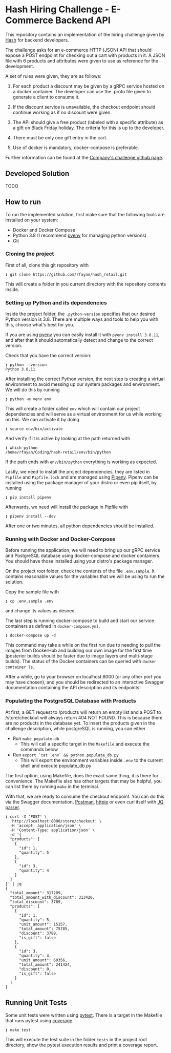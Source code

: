 # Hash Hiring Challenge - E-Commerce Backend API

This repository contains an implementation of the hiring challenge given by
[Hash](https://www.hash.com.br/) for backend developers.

The challenge asks for an e-commerce HTTP (JSON) API that should expose a POST endpoint
for checking out a cart with products in it. A JSON file with 6 products and attributes 
were given to use as reference for the development.

A set of rules were given, they are as follows:

1. For each product a discount may be given by a gRPC service hosted on a docker container.
   The developer can use the .proto file given to generate a client to consume it.

2. If the discount service is unavailable, the checkout endpoint should continue working
   as if no discount were given.

3. The API should give a free product (labeled with a specific attribute) as a
   gift on Black Friday holiday. The criteria for this is up to the developer.

4. There must be only one gift entry in the cart.

5. Use of docker is mandatory, docker-compose is preferable.

Further information can be found at the
[Company's challenge github page](https://github.com/hashlab/hiring/tree/master/challenges/pt-br/new-backend-challenge).

## Developed Solution

TODO



## How to run

To run the implemented solution, first make sure that the following tools are installed on your system:

- Docker and Docker Compose
- Python 3.8 (I recommend [pyenv](https://github.com/pyenv/pyenv) for managing python versions)
- Git

### Cloning the project

First of all, clone this git repository with

```
❯ git clone https://github.com/rfayan/hash_retail.git
```

This will create a folder in you current directory with the repository contents inside.

### Setting up Python and its dependencies

Inside the project folder, the `.python-version` specifies that our desired Python version is 3.8. 
There are multiple ways and tools to help you with this, choose what's best for you.

If you are using [pyenv](https://github.com/pyenv/pyenv) you can easily install it with `pyenv install 3.8.11`, 
and after that it should automatically detect and change to the correct version.

Check that you have the correct version:
```
❯ python --version
Python 3.8.11
```

After installing the correct Python version, the next step is creating a virtual environment to avoid
messing up our system packages and environment. We will do this by running

```
❯ python -m venv env
```

This will create a folder called `env` which will contain our project dependencies and will serve as
a virtual environment for us while working on this. We can activate it by doing

```
❯ source env/bin/activate
```

And verify if it is active by looking at the path returned with

```
❯ which python
/home/rfayan/Coding/hash-retail/env/bin/python
```

If the path ends with `env/bin/python` everything is working as expected.

Lastly, we need to install the project dependencies, they are listed in `Pipfile` and `Pipfile.lock` and are
managed using [Pipenv](https://pipenv.pypa.io/en/latest/). Pipenv can be installed using the package manager
of your distro or even pip itself, by running

```
❯ pip install pipenv
```

Afterwards, we need will install the package in Pipfile with

```
❯ pipenv install --dev
```

After one or two minutes, all python dependencies should be installed.

### Running with Docker and Docker-Compose

Before running the application, we will need to bring up our gRPC service and PostgreSQL database
using docker-compose and docker containers. You should have those installed using your distro's
package manager.

On the project root folder, check the contents of the file `.env.sample`. It contains reasonable values for
the variables that we will be using to run the solution.

Copy the sample file with

```
❯ cp .env.sample .env
```

and change its values as desired.

The last step is running docker-compose to build and start our service containers as defined in `docker-compose.yml`.

```
❯ docker-compose up -d
```

This command may take a while on the first run due to needing to pull the images from DockerHub and building our
own image for the first time (posterior builds should be faster due to image layers and multi-stage builds).
The status of the Docker containers can be queried with `docker container ls`.

After a while, go to your browser on localhost:8000 (or any other port you may have chosen), and you should
be redirected to an interactive Swagger documentation containing the API description and its endpoints!

### Populating the PostgreSQL Database with Products

At first, a GET request to /products will return an empty list and a POST to /store/checkout will always
return 404 NOT FOUND. This is because there are no products in the database yet.
To insert the products given in the challenge description, while postgreSQL is running, you can either

- Run ```make populate-db```
  - This will call a specific target in the `Makefile` and execute the commands below
- Run ```export `cat .env` && python populate_db.py```
  - This will export the environment variables inside `.env` to the current shell and execute populate_db.py

The first option, using Makefile, does the exact same thing, it is there for convenience.
The Makefile also has other targets that may be helpful, you can list them by running `make` in the terminal.

With that, we are ready to consume the checkout endpoint. You can do this via the Swagger documentation,
[Postman](https://www.postman.com/), [httpie](https://httpie.io/) or 
even curl itself with [JQ parser](https://stedolan.github.io/jq/).

```
❯ curl -X 'POST' \
  'http://localhost:8000/store/checkout' \
  -H 'accept: application/json' \
  -H 'Content-Type: application/json' \
  -d '{
  "products": [
    {
      "id": 1,
      "quantity": 5
    },
    {
      "id": 3,
      "quantity": 4
    }
  ]
}' | jq
{
  "total_amount": 317209,
  "total_amount_with_discount": 313420,
  "total_discount": 3789,
  "products": [
    {
      "id": 1,
      "quantity": 5,
      "unit_amount": 15157,
      "total_amount": 75785,
      "discount": 3789,
      "is_gift": false
    },
    {
      "id": 3,
      "quantity": 4,
      "unit_amount": 60356,
      "total_amount": 241424,
      "discount": 0,
      "is_gift": false
    }
  ]
}
```

## Running Unit Tests

Some unit tests were written using [pytest](https://docs.pytest.org/en/stable/).
There is a target in the Makefile that runs pytest using [coverage](https://coverage.readthedocs.io/en/stable/).

```
❯ make test
```

This will execute the test suite in the folder `tests` in the project root directory, show the
pytest execution results and print a coverage report.
